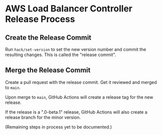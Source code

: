 # AWS Load Balancer Controller Release Process

## Create the Release Commit

Run `hack/set-version` to set the new version number and commit the resulting changes. 
This is called the "release commit".

## Merge the Release Commit

Create a pull request with the release commit. Get it reviewed and merged to `main`.

Upon merge to `main`, GitHub Actions will create a release tag for the new release.

If the release is a ".0-beta.1" release, GitHub Actions will also create a release branch
for the minor version.

(Remaining steps in process yet to be documented.)